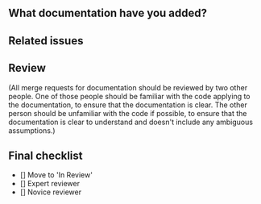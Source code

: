 <!-- Merge request for adding new documentation -->
## What documentation have you added?

<!-- Give a brief description of the items of documentation you'd added. -->

## Related issues

<!-- Link related issues below. Insert the issue link or reference after the word "Closes" if merging this should automatically close it. -->

<!--Remember to move the issue from 'Doing' to 'In Review' -->
## Review

(All merge requests for documentation should be reviewed by two other people. One of those people should be familiar with the code applying to the documentation, to ensure that the  documentation is clear. The other person should be unfamiliar with the code if possible, to ensure that the documentation is clear to understand and doesn't include any ambiguous assumptions.)

## Final checklist

- [] Move to 'In Review'
- [] Expert reviewer
- [] Novice reviewer

